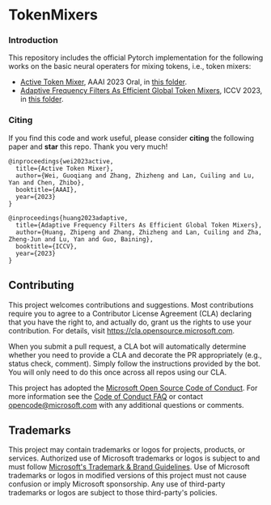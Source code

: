 # TokenMixers

### Introduction
This repository includes the official Pytorch implementation for the following works on the basic neural operaters for mixing tokens, i.e., token mixers:
- [Active Token Mixer](https://arxiv.org/abs/2302.14402), AAAI 2023 Oral, in [this folder](https://oai.azure.com/portal/12e4fd51447842059bfaf89af93e0dfd/ActiveMLP/).
- [Adaptive Frequency Filters As Efficient Global Token Mixers](https://arxiv.org/abs/2302.14402), ICCV 2023, in [this folder](https://oai.azure.com/portal/12e4fd51447842059bfaf89af93e0dfd/AFFNet/).



### Citing
If you find this code and work useful, please consider **citing** the following paper and **star** this repo. Thank you very much!
```
@inproceedings{wei2023active,
  title={Active Token Mixer},
  author={Wei, Guoqiang and Zhang, Zhizheng and Lan, Cuiling and Lu, Yan and Chen, Zhibo},
  booktitle={AAAI},
  year={2023}
}

@inproceedings{huang2023adaptive,
  title={Adaptive Frequency Filters As Efficient Global Token Mixers},
  author={Huang, Zhipeng and Zhang, Zhizheng and Lan, Cuiling and Zha, Zheng-Jun and Lu, Yan and Guo, Baining},
  booktitle={ICCV},
  year={2023}
}
```

## Contributing

This project welcomes contributions and suggestions.  Most contributions require you to agree to a
Contributor License Agreement (CLA) declaring that you have the right to, and actually do, grant us
the rights to use your contribution. For details, visit https://cla.opensource.microsoft.com.

When you submit a pull request, a CLA bot will automatically determine whether you need to provide
a CLA and decorate the PR appropriately (e.g., status check, comment). Simply follow the instructions
provided by the bot. You will only need to do this once across all repos using our CLA.

This project has adopted the [Microsoft Open Source Code of Conduct](https://opensource.microsoft.com/codeofconduct/).
For more information see the [Code of Conduct FAQ](https://opensource.microsoft.com/codeofconduct/faq/) or
contact [opencode@microsoft.com](mailto:opencode@microsoft.com) with any additional questions or comments.

## Trademarks

This project may contain trademarks or logos for projects, products, or services. Authorized use of Microsoft 
trademarks or logos is subject to and must follow 
[Microsoft's Trademark & Brand Guidelines](https://www.microsoft.com/en-us/legal/intellectualproperty/trademarks/usage/general).
Use of Microsoft trademarks or logos in modified versions of this project must not cause confusion or imply Microsoft sponsorship.
Any use of third-party trademarks or logos are subject to those third-party's policies.
